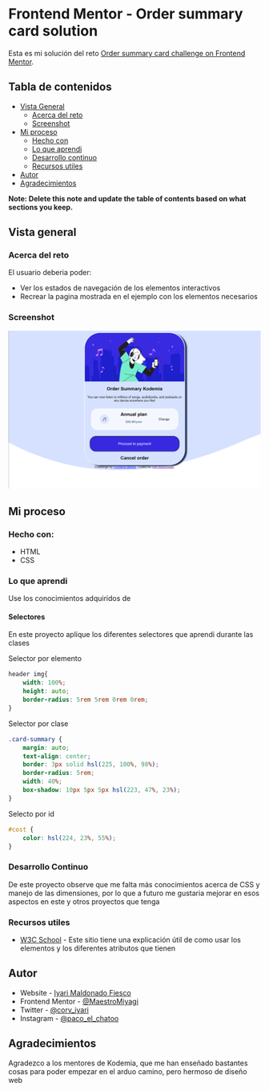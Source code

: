 # Frontend Mentor - Order summary card solution

Esta es mi solución del reto [Order summary card challenge on Frontend Mentor](https://www.frontendmentor.io/challenges/order-summary-component-QlPmajDUj).

## Tabla de contenidos

- [Vista General](#vista-general)
  - [Acerca del reto](#acerca-del-reto)
  - [Screenshot](#screenshot)
- [Mi proceso](#mi-proceso)
  - [Hecho con](#hecho-con)
  - [Lo que aprendi](#lo-que-aprendi)
  - [Desarrollo continuo](#desarrollo-continuo)
  - [Recursos utiles](#recursos-utiles)
- [Autor](#autor)
- [Agradecimientos](#agradecimientos)

**Note: Delete this note and update the table of contents based on what sections you keep.**

## Vista general

### Acerca del reto

El usuario deberia poder:

- Ver los estados de navegación de los elementos interactivos
- Recrear la pagina mostrada en el ejemplo con los elementos necesarios

### Screenshot

![](./images/Screenshot.png)

## Mi proceso

### Hecho con:

- HTML
- CSS

### Lo que aprendi

Use los conocimientos adquiridos de 

#### Selectores

En este proyecto aplique los diferentes selectores que aprendi durante las clases 

Selector por elemento

```css
header img{
    width: 100%;
    height: auto;
    border-radius: 5rem 5rem 0rem 0rem;
}
```

Selector por clase

```css
.card-summary {
    margin: auto;
    text-align: center;
    border: 3px solid hsl(225, 100%, 98%);
    border-radius: 5rem;
    width: 40%;
    box-shadow: 10px 5px 5px hsl(223, 47%, 23%);
}
```

Selecto por id

```css
#cost {
    color: hsl(224, 23%, 55%);
}
```

### Desarrollo Continuo

De este proyecto observe que me falta más conocimientos acerca de CSS y manejo de las dimensiones, por lo que a futuro me gustaria mejorar en esos aspectos en este y otros proyectos que tenga


### Recursos utiles

- [W3C School](https://www.w3schools.com) - Este sitio tiene una explicación útil de como usar los elementos y los diferentes atributos que tienen

## Autor

- Website - [Iyari Maldonado Fiesco](https://github.com/MaestroMiyagi)
- Frontend Mentor - [@MaestroMiyagi](https://www.frontendmentor.io/profile/MaestroMiyagi)
- Twitter - [@corv_iyari](https://www.twitter.com/corv_iyari)
- Instagram - [@paco_el_chatoo](https://www.instagram.com/paco_el_chatoo/)

## Agradecimientos

Agradezco a los mentores de Kodemia, que me han enseñado bastantes cosas para poder empezar en el arduo camino, pero hermoso de diseño web
